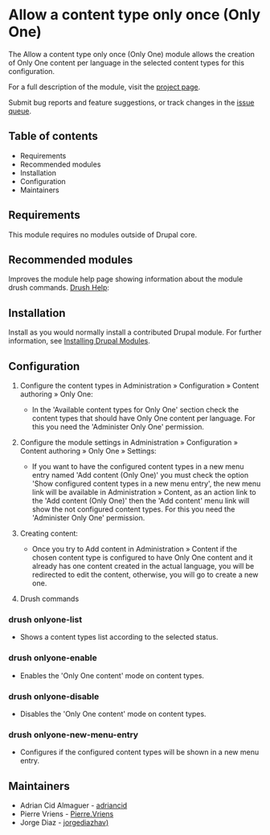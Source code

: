 # Allow a content type only once (Only One)

The Allow a content type only once (Only One) module allows the creation of
Only One content per language in the selected content types for this
configuration.

For a full description of the module, visit the
[project page](https://www.drupal.org/project/onlyone).

Submit bug reports and feature suggestions, or track changes in the
[issue queue](https://www.drupal.org/project/issues/search/onlyone).


## Table of contents

- Requirements
- Recommended modules
- Installation
- Configuration
- Maintainers


## Requirements

This module requires no modules outside of Drupal core.


## Recommended modules

Improves the module help page showing information about the module drush
commands.
[Drush Help](https://www.drupal.org/project/drush_help):


## Installation

Install as you would normally install a contributed Drupal module. For further
information, see
[Installing Drupal Modules](https://www.drupal.org/docs/extending-drupal/installing-drupal-modules).


## Configuration


1. Configure the content types in Administration » Configuration »
   Content authoring » Only One:

   - In the 'Available content types for Only One' section check the content
     types that should have Only One content per language. For this you need the
     'Administer Only One' permission.

1. Configure the module settings in Administration » Configuration »
   Content authoring » Only One » Settings:

   - If you want to have the configured content types in a new menu entry named
     'Add content (Only One)' you must check the option 'Show configured content
     types in a new menu entry', the new menu link will be available in 
     Administration » Content, as an action link to the 'Add content (Only One)'
     then the 'Add content' menu link will show the not configured content
     types. For this you need the 'Administer Only One' permission.

1. Creating content:

   - Once you try to Add content in Administration » Content if the chosen
     content type is configured to have Only One content and it already has one
     content created in the actual language, you will be redirected to edit the
     content, otherwise, you will go to create a new one.

1. Drush commands

### drush onlyone-list
    
  - Shows a content types list according to the selected status.

### drush onlyone-enable

  - Enables the 'Only One content' mode on content types.

### drush onlyone-disable

  - Disables the 'Only One content' mode on content types.

### drush onlyone-new-menu-entry

  - Configures if the configured content types will be shown in a new menu entry.


## Maintainers

- Adrian Cid Almaguer - [adriancid](https://www.drupal.org/u/adriancid)
- Pierre Vriens - [Pierre.Vriens](https://www.drupal.org/u/pierrevriens)
- Jorge Diaz - [jorgediazhav)](https://www.drupal.org/u/jorgediazhav)
